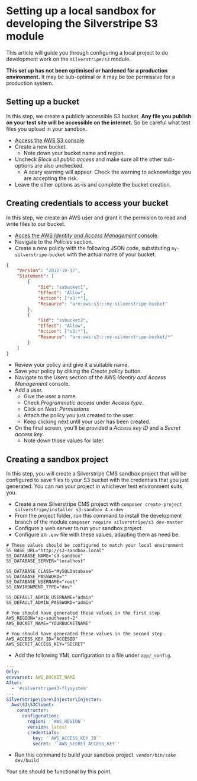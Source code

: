 # Setting up a local sandbox for developing the Silverstripe S3 module

This article will guide you through configuring a local project to do development work on the `silverstripe/s3` module.

**This set up has not been optimised or hardened for a production environment.** It may be sub-optimal or it may be too permissive for a production system.

## Setting up a bucket
In this step, we create a publicly accessible S3 bucket. **Any file you publish on your test site will be accessible on the internet.** So be careful what test files you upload in your sandbox.

* [Access the AWS S3 console](https://s3.console.aws.amazon.com/s3/home).
* Create a new bucket.
  * Note down your bucket name and region.
* Uncheck _Block all public access_ and make sure all the other sub-options are also unchecked.
  * A scary warning will appear. Check the warning to acknowledge you are accepting the risk.
* Leave the other options as-is and complete the bucket creation. 

## Creating credentials to access your bucket 
In this step, we create an AWS user and grant it the permision to read and write files to our bucket.

* [Acces the AWS _Identity and Access Management_ console](https://console.aws.amazon.com/iam/home).
* Navigate to the _Policies_ section.
* Create a new policiy with the following JSON code, substituting `my-silverstripe-bucket` with the actual name of your bucket.
```json
{
    "Version": "2012-10-17",
    "Statement": [
        {
            "Sid": "ssbucket1",
            "Effect": "Allow",
            "Action": ["s3:*"],
            "Resource": "arn:aws:s3:::my-silverstripe-bucket"
        },
        {
            "Sid": "ssbucket2",
            "Effect": "Allow",
            "Action": ["s3:*"],
            "Resource": "arn:aws:s3:::my-silverstripe-bucket/*"
        }
    ]
}
```
  * Review your policy and give it a suitable name. 
  * Save your policy by cliking the _Create policy_ button.
* Navigate to the _Users_ section of the AWS _Identity and Access Management_ console.
* Add a user.
  * Give the user a name.
  * Check _Programmatic access_ under _Access type_.
  * Click on _Next: Permissions_
  * Attach the policy you just created to the user.
  * Keep clicking next until your user has been created.
* On the final screen, you'll be provided a _Access key ID_ and a _Secret access key_.
  * Note down those values for later.
    
## Creating a sandbox project

In this step, you will create a Silverstripe CMS sandbox project that will be configured to save files to your S3 bucket with the credentials that you just generated. You can run your project in whichever test environment suits you.

* Create a new Silverstripe CMS project with `composer create-project silverstripe/installer s3-sandbox 4.x-dev`
* From the project folder, run this command to install the development branch of the module `composer require silverstripe/s3 dev-master`
* Configure a web server to run your sandbox project.
* Configure an `.env` file with these values, adapting them as need be.
```dotenv
# These values should be configured to match your local environment
SS_BASE_URL="http://s3-sandbox.local"
SS_DATABASE_NAME="s3-sandbox"
SS_DATABASE_SERVER="localhost"

SS_DATABASE_CLASS="MySQLDatabase"
SS_DATABASE_PASSWORD=""
SS_DATABASE_USERNAME="root"
SS_ENVIRONMENT_TYPE="dev"

SS_DEFAULT_ADMIN_USERNAME="admin"
SS_DEFAULT_ADMIN_PASSWORD="admin"

# You should have generated these values in the first step 
AWS_REGION="ap-southeast-2"
AWS_BUCKET_NAME="YOURBUCKETNAME"

# You should have generated these values in the second step
AWS_ACCESS_KEY_ID="ACCESID"
AWS_SECRET_ACCESS_KEY="SECRET"
```
* Add the following YML configuration to a file under `app/_config`.
```yml
---
Only:
envvarset: AWS_BUCKET_NAME
After:
  - '#silverstripes3-flysystem'
---
SilverStripe\Core\Injector\Injector:
  Aws\S3\S3Client:
    constructor:
      configuration:
        region: '`AWS_REGION`'
        version: latest
        credentials:
          key: '`AWS_ACCESS_KEY_ID`'
          secret: '`AWS_SECRET_ACCESS_KEY`'
```
* Run this command to build your sandbox project. `vendor/bin/sake dev/build`

Your site should be functional by this point.
